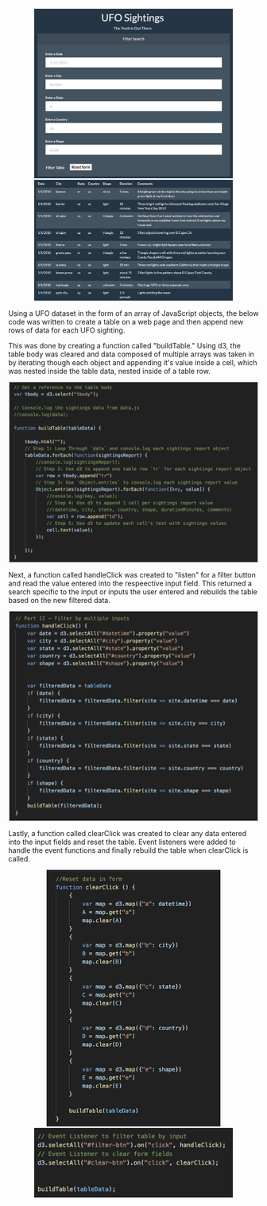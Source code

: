 
<p float="left" align="center">
  <img src="images/table.png" width="400" />
  <img src="images/table2.png" width="400" /> 
</p>

Using a UFO dataset in the form of an array of JavaScript objects, the below code was written to create a table on a web page and then append new rows of data for each UFO sighting.

This was done by creating a function called "buildTable."  Using d3, the table body was cleared and data composed of multiple arrays was taken in by iterating though each object and appending it's value inside a cell, which was nested inside the table data, nested inside of a table row. 

<p align="center">
  <img src="images/build_table.png" width="500" />
</p>


Next, a function called handleClick was created to "listen" for a filter button and read the value entered into the respeective input field.  This returned a search specific to the input or inputs the user entered and rebuilds the table based on the new filtered data.

<p align="center">
  <img src="images/input_filter.png" width="500" />
</p>

Lastly, a function called clearClick was created to clear any data entered into the input fields and reset the table.  Event listeners were added to handle the event functions and finally rebuild the table when clearClick is called.

<p float="left" align="center">
  <img src="images/clear_filter.png" width="350" />
  <img src="images/events.png" width="400"/> 
</p>


